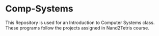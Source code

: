 Comp-Systems
============

This Repository is used for an Introduction to Computer Systems class. These programs follow the projects assigned in Nand2Tetris course.
